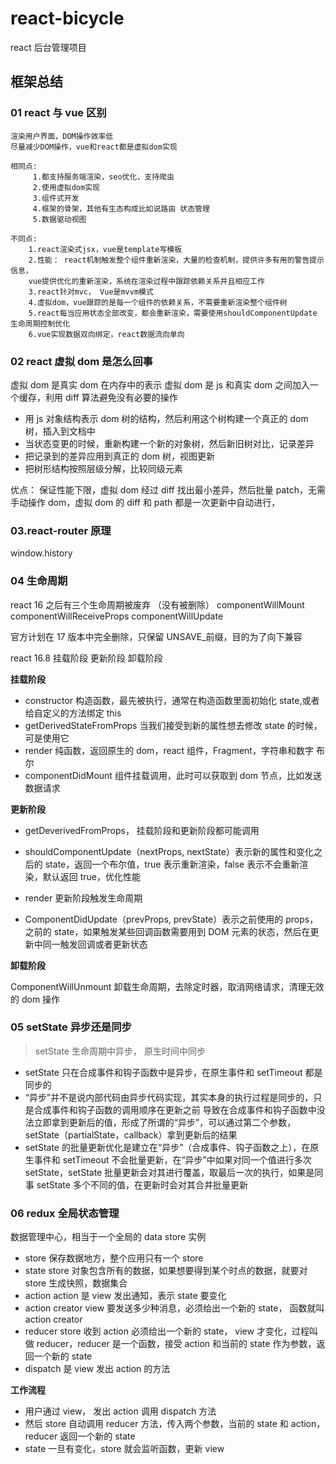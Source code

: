 # react-bicycle

react 后台管理项目

## 框架总结

### 01 react 与 vue 区别

```
渲染用户界面，DOM操作效率低
尽量减少DOM操作，vue和react都是虚拟dom实现

相同点:
     1.都支持服务端渲染，seo优化，支持爬虫
     2.使用虚拟dom实现
     3.组件式开发
     4.框架的骨架，其他有生态构成比如说路由 状态管理
     5.数据驱动视图

不同点:
    1.react渲染式jsx，vue是template写模板
    2.性能： react机制触发整个组件重新渲染，大量的检查机制，提供许多有用的警告提示信息，
    vue提供优化的重新渲染，系统在渲染过程中跟踪依赖关系并且相应工作
    3.react针对mvc， Vue是mvvm模式
    4.虚拟dom，vue跟踪的是每一个组件的依赖关系，不需要重新渲染整个组件树
    5.react每当应用状态全部改变，都会重新渲染，需要使用shouldComponentUpdate 生命周期控制优化
    6.vue实现数据双向绑定，react数据流向单向
```

### 02 react 虚拟 dom 是怎么回事

虚拟 dom 是真实 dom 在内存中的表示
虚拟 dom 是 js 和真实 dom 之间加入一个缓存，利用 diff 算法避免没有必要的操作

- 用 js 对象结构表示 dom 树的结构，然后利用这个树构建一个真正的 dom 树，插入到文档中
- 当状态变更的时候，重新构建一个新的对象树，然后新旧树对比，记录差异
- 把记录到的差异应用到真正的 dom 树，视图更新
- 把树形结构按照层级分解，比较同级元素

优点： 保证性能下限，虚拟 dom 经过 diff 找出最小差异，然后批量 patch，无需手动操作 dom，虚拟 dom 的 diff 和 path 都是一次更新中自动进行，

### 03.react-router 原理

window.history

### 04 生命周期

react 16 之后有三个生命周期被废弃 （没有被删除）
componentWillMount
componentWillReceiveProps
componentWillUpdate

官方计划在 17 版本中完全删除，只保留 UNSAVE\_前缀，目的为了向下兼容

react 16.8 挂载阶段 更新阶段 卸载阶段

**挂载阶段**

- constructor 构造函数，最先被执行，通常在构造函数里面初始化 state,或者给自定义的方法绑定 this
- getDerivedStateFromProps 当我们接受到新的属性想去修改 state 的时候，可是使用它
- render 纯函数，返回原生的 dom，react 组件，Fragment，字符串和数字 布尔
- componentDidMount 组件挂载调用，此时可以获取到 dom 节点，比如发送数据请求

**更新阶段**

- getDeverivedFromProps， 挂载阶段和更新阶段都可能调用
- shouldComponentUpdate（nextProps, nextState）表示新的属性和变化之后的 state，返回一个布尔值，true 表示重新渲染，false 表示不会重新渲染，默认返回 true，优化性能

- render 更新阶段触发生命周期
- ComponentDidUpdate（prevProps, prevState）表示之前使用的 props，之前的 state，如果触发某些回调函数需要用到 DOM 元素的状态，然后在更新中同一触发回调或者更新状态

**卸载阶段**

ComponentWillUnmount 卸载生命周期，去除定时器，取消网络请求，清理无效的 dom 操作

### 05 setState 异步还是同步

> setState 生命周期中异步， 原生时间中同步

- setState 只在合成事件和钩子函数中是异步，在原生事件和 setTimeout 都是同步的
- “异步”并不是说内部代码由异步代码实现，其实本身的执行过程是同步的，只是合成事件和钩子函数的调用顺序在更新之前
  导致在合成事件和钩子函数中没法立即拿到更新后的值，形成了所谓的“异步”，可以通过第二个参数，setState（partialState，callback）拿到更新后的结果
- setState 的批量更新优化是建立在“异步”（合成事件、钩子函数之上），在原生事件和 setTimeout 不会批量更新，在“异步”中如果对同一个值进行多次 setState，setState 批量更新会对其进行覆盖，取最后一次的执行，如果是同事 setState 多个不同的值，在更新时会对其合并批量更新

### 06 redux 全局状态管理

数据管理中心，相当于一个全局的 data store 实例

- store 保存数据地方，整个应用只有一个 store
- state store 对象包含所有的数据，如果想要得到某个时点的数据，就要对 store 生成快照，数据集合
- action action 是 view 发出通知，表示 state 要变化
- action creator view 要发送多少种消息，必须给出一个新的 state， 函数就叫 action creator
- reducer store 收到 action 必须给出一个新的 state， view 才变化，过程叫做 reducer，reducer 是一个函数，接受 action 和当前的 state 作为参数，返回一个新的 state
- dispatch 是 view 发出 action 的方法

**工作流程**

- 用户通过 view， 发出 action 调用 dispatch 方法
- 然后 store 自动调用 reducer 方法，传入两个参数，当前的 state 和 action，reducer 返回一个新的 state
- state 一旦有变化，store 就会监听函数，更新 view

